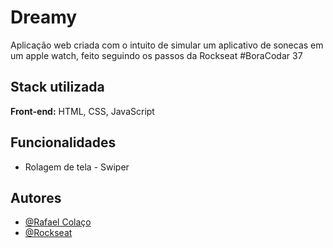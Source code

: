 
# Dreamy

Aplicação web criada com o intuito de simular um aplicativo de sonecas em um apple watch, feito seguindo os passos da Rockseat #BoraCodar 37




## Stack utilizada

**Front-end:** HTML, CSS, JavaScript


## Funcionalidades

- Rolagem de tela - Swiper


## Autores

- [@Rafael Colaço](https://github.com/colacoxw)
- [@Rockseat](https://github.com/rocketseat-education)


